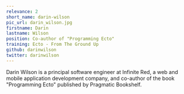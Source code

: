 ```yaml
---
relevance: 2
short_name: darin-wilson
pic_url: darin_wilson.jpg
firstname: Darin
lastname: Wilson
position: Co-author of "Programming Ecto"
training: Ecto - From The Ground Up
github: darinwilson
twitter: darinwilson
---
```

<p>Darin Wilson is a principal software engineer at Infinite Red, a web and mobile application development company, and co-author of the book "Programming Ecto" published by Pragmatic Bookshelf.</p>
